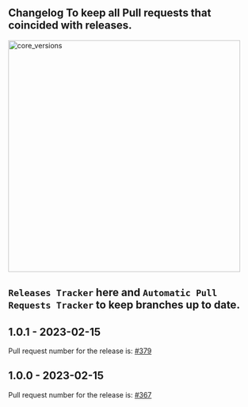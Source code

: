 ## Changelog To keep all Pull requests that coincided with releases.

<img width="468" alt="core_versions" src="https://user-images.githubusercontent.com/31228460/219280520-f89cd825-55fa-4483-b219-7c0cf3130091.png">


## `Releases Tracker` here and `Automatic Pull Requests Tracker` to keep branches up to date.

## 1.0.1 - 2023-02-15

Pull request number for the release is: [#379](https://github.com/jge162/Action-workflows/pull/379)

## 1.0.0 - 2023-02-15

Pull request number for the release is: [#367](https://github.com/jge162/Action-workflows/pull/367)

